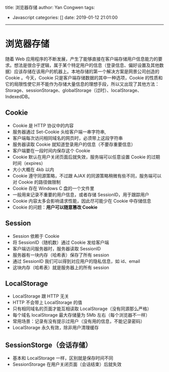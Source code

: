 title: 浏览器存储
author: Yan Congwen
tags:
  - Javascript
categories: []
date: 2019-01-12 21:01:00
---
# 浏览器存储

随着 Web 应用程序的不断发展，产生了能够直接在客户端存储用户信息能力的要求。想法是很合乎逻辑，属于某个特定用户的信息（登录信息、偏好设置及其他数据）应该存储在该用户的机器上。本地存储的第一个解决方案是网景公司创造的 Cookie 。今天，Cookie 只是客户端存储数据的其中一种选项，Cookie 的性质和它的局限性使它并不能作为存储大量信息的理想手段，所以又出现了其他方法：Storage、sessionStorage、globalStorage（过时）、localStorage、IndexedDB。

## Cookie

- Cookie 是 HTTP 协议中的内容
- 服务器通过 Set-Cookie 头给客户端一串字符串,
- 客户端每次访问相同域名的网页时，必须带上这段字符串
- 服务器读取 Cookie 就知道登录用户的信息（不要存重要信息）
- 客户端要在一段时间内保存这个 Cookie
- Cookie 默认在用户关闭页面后就失效，服务端可以任意设置 Cookie 的过期时间（expires）
- 大小大概在 4kb 以内
- Cookie 遵守同源策略，不过跟 AJAX 的同源策略稍微有些不同，服务端可以对 Cookie 的路径做限制
- Cookie 存在 Windows C 盘的一个文件里
- 一般用来记录不重要的用户信息，或者存储 SessionID，用于跟踪用户
- Cookie 内容太多会影响请求性能，因此尽可能少在 Cookie 中存储信息
- Cookie 的问题：**用户可以随意篡改 Cookie**

## Session

- Session 依赖于 Cookie
- 将 SessionID（随机数）通过 Cookie 发给客户端
- 客户端访问服务器时，服务器读取 SessionID
- 服务器有一块内存（哈希表）保存了所有 session
- 通过 SessionID 我们可以得到对应用户的隐私信息，如 id、email
- 这块内存（哈希表）就是服务器上的所有 session

## LocalStorage

- LocalStorage 跟 HTTP 无关
- HTTP 不会带上 LocalStorage 的值
- 只有相同域名的页面才能互相读取 LocalStorage（没有同源那么严格）
- 每个域名 localStorage 最大存储量为 5Mb 左右（每个浏览器不一样）
- 常用场景：记录有没有提示过用户（没有用的信息，不能记录密码）
- LocalStorage 永久有效，除非用户清理缓存

## SessionStorge（会话存储）

- 基本和 LocalStorage 一样，区别就是保存时间不同
- SessionStorage 在用户关闭页面（会话结束）后就失效
